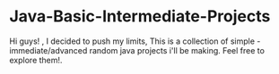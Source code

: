 # Java-Basic-Intermediate-Projects
Hi guys! , I decided to push my limits, This is a collection of simple - immediate/advanced random java projects i'll be making. Feel free to explore them!.
